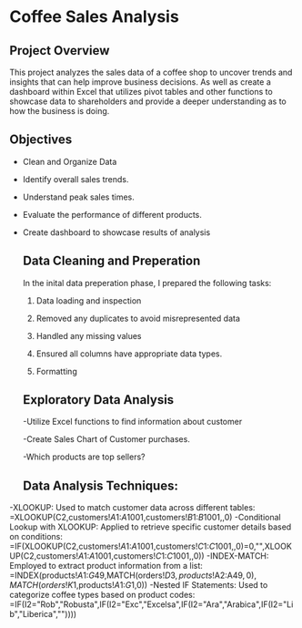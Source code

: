 # Coffee Sales Analysis

## Project Overview
This project analyzes the sales data of a coffee shop to uncover trends and insights that can help improve business decisions. As well as create a dashboard within Excel that utilizes pivot tables and other functions to showcase data to shareholders and provide a deeper understanding as to how the business is doing.

## Objectives
- Clean and Organize Data
  
- Identify overall sales trends.
  
- Understand peak sales times.
  
- Evaluate the performance of different products.
  
- Create dashboard to showcase results of analysis

  ## Data Cleaning and Preperation
  In the inital data preperation phase, I prepared the following tasks:
  
  1. Data loading and inspection
     
  2. Removed any duplicates to avoid misrepresented data
   
  3. Handled any missing values
   
  4. Ensured all columns have appropriate data types.
  
  5. Formatting

  ## Exploratory Data Analysis
  -Utilize Excel functions to find information about customer
  
  -Create Sales Chart of Customer purchases.
  
  -Which products are top sellers?

  ## Data Analysis Techniques:
-XLOOKUP: Used to match customer data across different tables:
  =XLOOKUP(C2,customers!$A$1:$A$1001,customers!$B$1:$B$1001,,0)
-Conditional Lookup with XLOOKUP: Applied to retrieve specific customer details based on conditions:
  =IF(XLOOKUP(C2,customers!$A$1:$A$1001,customers!$C$1:$C$1001,,0)=0,"",XLOOKUP(C2,customers!$A$1:$A$1001,customers!$C$1:$C$1001,,0))
-INDEX-MATCH: Employed to extract product information from a list:
  =INDEX(products!$A$1:$G$49,MATCH(orders!$D3,products!$A$2:$A$49,0),MATCH(orders!K$1,products!$A$1:$G$1,0))
-Nested IF Statements: Used to categorize coffee types based on product codes:
  =IF(I2="Rob","Robusta",IF(I2="Exc","Excelsa",IF(I2="Ara","Arabica",IF(I2="Lib","Liberica",""))))
  
  
